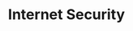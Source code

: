 ---
title: "Internet Security"
collection: teaching
type: "Teaching Assistant"
permalink: /teaching/2014-spring-teaching-1
venue: "Northwestern University, Department of Computer Science"
quarter: "22 Winter, 23 Winter, 24 Winter"
location: "City, Country"
course_url: "https://www.mccormick.northwestern.edu/computer-science/academics/courses/descriptions/450.html"
---